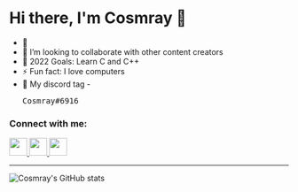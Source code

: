 # Hi there, I'm Cosmray 👋 

- 🌱 
- 👯 I’m looking to collaborate with other content creators
- 🥅 2022 Goals: Learn C and C++
- ⚡ Fun fact: I love computers
- 🔭 My discord tag - <pre>Cosmray#6916</pre>

### Connect with me:

<a href="https://github.com/Cosmray" >
  <img height="32" width="32" src="https://cdn-icons-png.flaticon.com/512/1051/1051275.png" />
</a>

<a href="https://steamcommunity.com/id/cosmray" >
  <img height="32" width="32" src="https://clipground.com/images/steam-logo-png-3.png" />
</a>

<a href="https://www.reddit.com/user/Cosmray/" >
  <img height="32" width="32" src="https://cdn-icons-png.flaticon.com/512/5968/5968908.png" />
</a>

---

![Cosmray's GitHub stats](https://github-readme-stats.vercel.app/api?username=Cosmray&show_icons=true&theme=radical)
